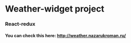 # Weather-widget project
### React-redux

#### You can check this here: http://weather.nazarukroman.ru/